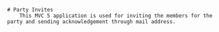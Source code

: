 	# Party Invites
		This MVC 5 application is used for inviting the members for the party and sending acknowledgement through mail address.